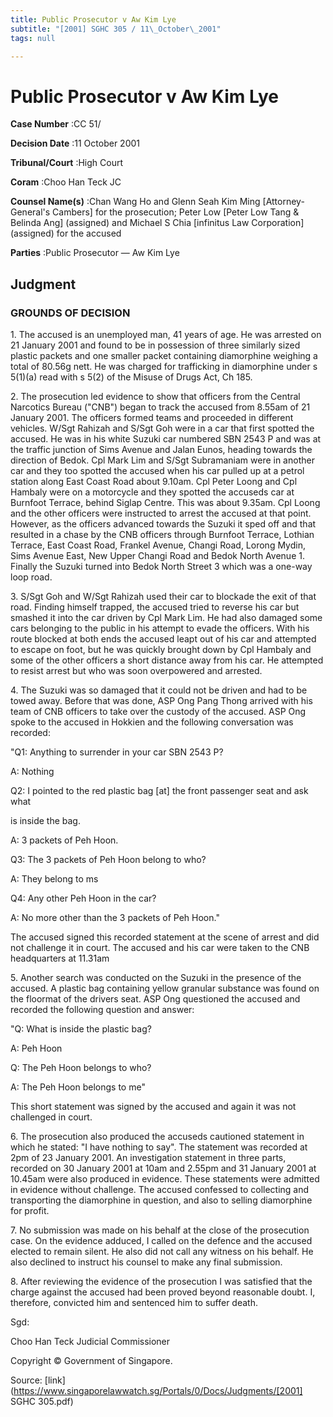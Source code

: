 ```yaml
---
title: Public Prosecutor v Aw Kim Lye
subtitle: "[2001] SGHC 305 / 11\_October\_2001"
tags: null

---
```

# Public Prosecutor v Aw Kim Lye 



**Case Number** :CC 51/ 

**Decision Date** :11 October 2001 

**Tribunal/Court** :High Court 

**Coram** :Choo Han Teck JC 

**Counsel Name(s)** :Chan Wang Ho and Glenn Seah Kim Ming [Attorney-General's Cambers] for the prosecution; Peter Low [Peter Low Tang & Belinda Ang] (assigned) and Michael S Chia [infinitus Law Corporation] (assigned) for the accused 

**Parties** :Public Prosecutor — Aw Kim Lye 

## Judgment 

### GROUNDS OF DECISION 

1\. The accused is an unemployed man, 41 years of age. He was arrested on 21 January 2001 and found to be in possession of three similarly sized plastic packets and one smaller packet containing diamorphine weighing a total of 80.56g nett. He was charged for trafficking in diamorphine under s 5(1)(a) read with s 5(2) of the Misuse of Drugs Act, Ch 185. 

2\. The prosecution led evidence to show that officers from the Central Narcotics Bureau ("CNB") began to track the accused from 8.55am of 21 January 2001. The officers formed teams and proceeded in different vehicles. W/Sgt Rahizah and S/Sgt Goh were in a car that first spotted the accused. He was in his white Suzuki car numbered SBN 2543 P and was at the traffic junction of Sims Avenue and Jalan Eunos, heading towards the direction of Bedok. Cpl Mark Lim and S/Sgt Subramaniam were in another car and they too spotted the accused when his car pulled up at a petrol station along East Coast Road about 9.10am. Cpl Peter Loong and Cpl Hambaly were on a motorcycle and they spotted the accuseds car at Burnfoot Terrace, behind Siglap Centre. This was about 9.35am. Cpl Loong and the other officers were instructed to arrest the accused at that point. However, as the officers advanced towards the Suzuki it sped off and that resulted in a chase by the CNB officers through Burnfoot Terrace, Lothian Terrace, East Coast Road, Frankel Avenue, Changi Road, Lorong Mydin, Sims Avenue East, New Upper Changi Road and Bedok North Avenue 1. Finally the Suzuki turned into Bedok North Street 3 which was a one-way loop road. 

3\. S/Sgt Goh and W/Sgt Rahizah used their car to blockade the exit of that road. Finding himself trapped, the accused tried to reverse his car but smashed it into the car driven by Cpl Mark Lim. He had also damaged some cars belonging to the public in his attempt to evade the officers. With his route blocked at both ends the accused leapt out of his car and attempted to escape on foot, but he was quickly brought down by Cpl Hambaly and some of the other officers a short distance away from his car. He attempted to resist arrest but who was soon overpowered and arrested. 

4\. The Suzuki was so damaged that it could not be driven and had to be towed away. Before that was done, ASP Ong Pang Thong arrived with his team of CNB officers to take over the custody of the accused. ASP Ong spoke to the accused in Hokkien and the following conversation was recorded: 

 "Q1: Anything to surrender in your car SBN 2543 P? 

 A: Nothing 

 Q2: I pointed to the red plastic bag [at] the front passenger seat and ask what 


 is inside the bag. 

 A: 3 packets of Peh Hoon. 

 Q3: The 3 packets of Peh Hoon belong to who? 

 A: They belong to ms 

 Q4: Any other Peh Hoon in the car? 

 A: No more other than the 3 packets of Peh Hoon." 

The accused signed this recorded statement at the scene of arrest and did not challenge it in court. The accused and his car were taken to the CNB headquarters at 11.31am 

5\. Another search was conducted on the Suzuki in the presence of the accused. A plastic bag containing yellow granular substance was found on the floormat of the drivers seat. ASP Ong questioned the accused and recorded the following question and answer: 

 "Q: What is inside the plastic bag? 

 A: Peh Hoon 

 Q: The Peh Hoon belongs to who? 

 A: The Peh Hoon belongs to me" 

This short statement was signed by the accused and again it was not challenged in court. 

6\. The prosecution also produced the accuseds cautioned statement in which he stated: "I have nothing to say". The statement was recorded at 2pm of 23 January 2001. An investigation statement in three parts, recorded on 30 January 2001 at 10am and 2.55pm and 31 January 2001 at 10.45am were also produced in evidence. These statements were admitted in evidence without challenge. The accused confessed to collecting and transporting the diamorphine in question, and also to selling diamorphine for profit. 

7\. No submission was made on his behalf at the close of the prosecution case. On the evidence adduced, I called on the defence and the accused elected to remain silent. He also did not call any witness on his behalf. He also declined to instruct his counsel to make any final submission. 

8\. After reviewing the evidence of the prosecution I was satisfied that the charge against the accused had been proved beyond reasonable doubt. I, therefore, convicted him and sentenced him to suffer death. 

Sgd: 

Choo Han Teck Judicial Commissioner 


Copyright © Government of Singapore. 


Source: [link](https://www.singaporelawwatch.sg/Portals/0/Docs/Judgments/[2001] SGHC 305.pdf)
